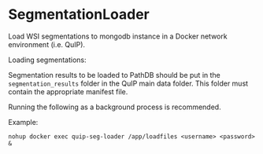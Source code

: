 # SegmentationLoader
Load WSI segmentations to mongodb instance in a Docker network environment (i.e. QuIP).

Loading segmentations:

Segmentation results to be loaded to PathDB should be put in the `segmentation_results` folder in the QuIP main data folder. This folder must contain the appropriate manifest file.

Running the following as a background process is recommended.

Example:
```
nohup docker exec quip-seg-loader /app/loadfiles <username> <password> & 
```
